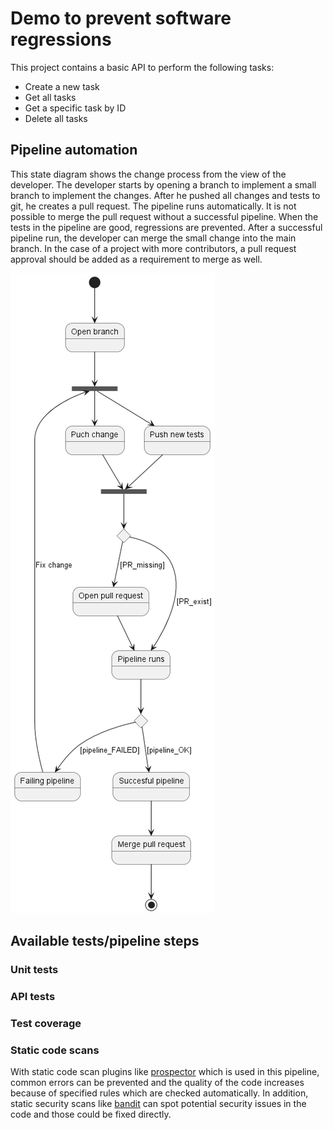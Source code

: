 # Demo to prevent software regressions
This project contains a basic API to perform the following tasks:
- Create a new task
- Get all tasks
- Get a specific task by ID
- Delete all tasks

## Pipeline automation
This state diagram shows the change process from the view of the developer. 
The developer starts by opening a branch to implement a small branch to implement the changes. After he pushed all changes and tests to git, he creates a pull request. The pipeline runs automatically. It is not possible to merge the pull request without a successful pipeline. 
When the tests in the pipeline are good, regressions are prevented.
After a successful pipeline run, the developer can merge the small change into the main branch. In the case of a project with more contributors, a pull request approval should be added as a requirement to merge as well.

![](plantuml/RegressionPipelineFlow.png)

## Available tests/pipeline steps
### Unit tests

### API tests

### Test coverage

### Static code scans
With static code scan plugins like [prospector](https://github.com/PyCQA/prospector) which is used in this pipeline, common errors can be prevented and the quality of the code increases because of specified rules which are checked automatically. In addition, static security scans like [bandit](https://github.com/PyCQA/bandit) can spot potential security issues in the code and those could be fixed directly.